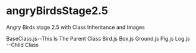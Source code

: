 # angryBirdsStage2.5
Angry Birds stage 2.5 with Class Inheritance and Images

BaseClass.js--This Is The Parent Class
Bird.js Box.js Ground.js Pig.js Log.js --Child Class
